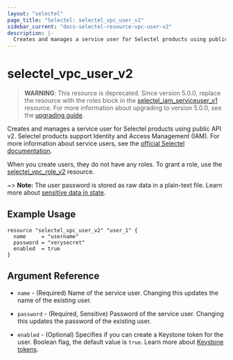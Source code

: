 ```yaml
---
layout: "selectel"
page_title: "Selectel: selectel_vpc_user_v2"
sidebar_current: "docs-selectel-resource-vpc-user-v2"
description: |-
  Creates and manages a service user for Selectel products using public API v2.
---
```


# selectel\_vpc\_user_v2

> **WARNING**: This resource is deprecated. Since version 5.0.0, replace the resource with the roles block in the [selectel_iam_serviceuser_v1](https://registry.terraform.io/providers/selectel/selectel/latest/docs/resources/iam_serviceuser_v1) resource. For more information about upgrading to version 5.0.0, see the [upgrading guide](https://registry.terraform.io/providers/selectel/selectel/latest/docs/guides/upgrading_to_version_5).

Creates and manages a service user for Selectel products using public API v2. Selectel products support Identity and Access Management (IAM). For more information about service users, see the [official Selectel documentation](https://docs.selectel.ru/en/control-panel-actions/users-and-roles/user-types-and-roles/).

When you create users, they do not have any roles. To grant a role, use the [selectel_vpc_role_v2](https://registry.terraform.io/providers/selectel/selectel/latest/docs/resources/vpc_role_v2) resource.

~> **Note:** The user password is stored as raw data in a plain-text file. Learn more about [sensitive data in
state](https://developer.hashicorp.com/terraform/language/state/sensitive-data).

## Example Usage

```hcl
resource "selectel_vpc_user_v2" "user_1" {
  name     = "username"
  password = "verysecret"
  enabled  = true
}
```

## Argument Reference

* `name` - (Required) Name of the service user. Changing this updates the name of the existing user.

* `password` - (Required, Sensitive) Password of the service user. Changing this updates the password of the existing user.

* `enabled` - (Optional) Specifies if you can create a Keystone token for the user. Boolean flag, the default value is `true`. Learn more about [Keystone tokens](https://developers.selectel.ru/docs/control-panel/authorization/).
